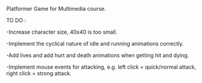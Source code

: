 Platformer Game for Multimedia course.

TO DO :

-Increase character size, 40x40 is too small.

-Implement the cyclical nature of idle and running animations correctly.

-Add lives and add hurt and death animations when getting hit and dying.

-Implement mouse events for attacking, e.g. left click = quick/normal attack, right click = strong attack.
